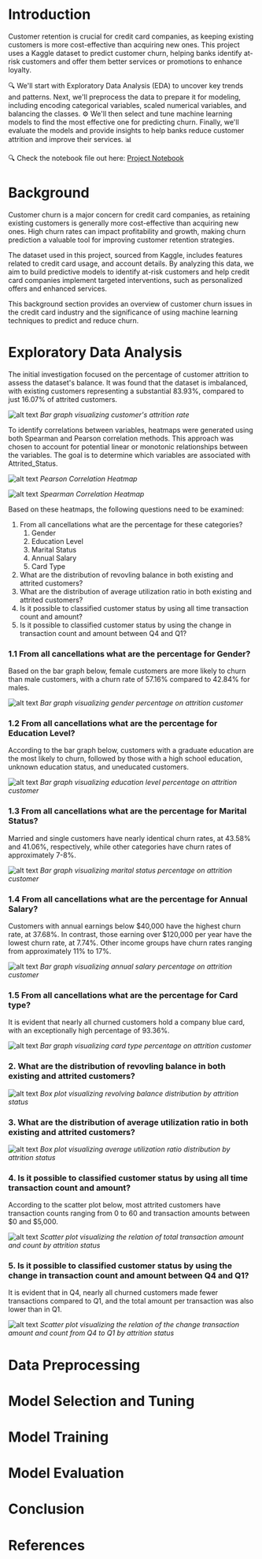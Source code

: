 # Introduction
Customer retention is crucial for credit card companies, as keeping existing customers is more cost-effective than acquiring new ones. This project uses a Kaggle dataset to predict customer churn, helping banks identify at-risk customers and offer them better services or promotions to enhance loyalty.

🔍 We'll start with Exploratory Data Analysis (EDA) to uncover key trends and patterns. Next, we'll preprocess the data to prepare it for modeling, including encoding categorical variables, scaled numerical variables, and balancing the classes. ⚙️ We'll then select and tune machine learning models to find the most effective one for predicting churn. Finally, we'll evaluate the models and provide insights to help banks reduce customer attrition and improve their services. 📊

🔍 Check the notebook file out here: [Project Notebook](/project.ipynb)
# Background
Customer churn is a major concern for credit card companies, as retaining existing customers is generally more cost-effective than acquiring new ones. High churn rates can impact profitability and growth, making churn prediction a valuable tool for improving customer retention strategies.

The dataset used in this project, sourced from Kaggle, includes features related to credit card usage, and account details. By analyzing this data, we aim to build predictive models to identify at-risk customers and help credit card companies implement targeted interventions, such as personalized offers and enhanced services.

This background section provides an overview of customer churn issues in the credit card industry and the significance of using machine learning techniques to predict and reduce churn.
# Exploratory Data Analysis
The initial investigation focused on the percentage of customer attrition to assess the dataset's balance. It was found that the dataset is imbalanced, with existing customers representing a substantial 83.93%, compared to just 16.07% of attrited customers.

![alt text](asset/attrition_percentage.png)
_Bar graph visualizing customer's attrition rate_

To identify correlations between variables, heatmaps were generated using both Spearman and Pearson correlation methods. This approach was chosen to account for potential linear or monotonic relationships between the variables. The goal is to determine which variables are associated with Attrited_Status.

![alt text](asset/pearson_heatmap.png)
_Pearson Correlation Heatmap_

![alt text](asset/spearman_heatmap.png)
_Spearman Correlation Heatmap_

Based on these heatmaps, the following questions need to be examined:
1. From all cancellations what are the percentage for these categories?
   1. Gender
   2. Education Level
   3. Marital Status
   4. Annual Salary
   5. Card Type
2. What are the distribution of revovling balance in both existing and attrited customers?
3. What are the distribution of average utilization ratio in both existing and attrited customers?
4. Is it possible to classified customer status by using all time transaction count and amount?
5. Is it possible to classified customer status by using the change in transaction count and amount between Q4 and Q1?

### **1.1 From all cancellations what are the percentage for Gender?**
Based on the bar graph below, female customers are more likely to churn than male customers, with a churn rate of 57.16% compared to 42.84% for males.

![alt text](asset/gender_percentage.png)
_Bar graph visualizing gender percentage on attrition customer_

### **1.2 From all cancellations what are the percentage for Education Level?**
According to the bar graph below, customers with a graduate education are the most likely to churn, followed by those with a high school education, unknown education status, and uneducated customers.

![alt text](asset/education_percentage.png)
_Bar graph visualizing education level percentage on attrition customer_

### **1.3 From all cancellations what are the percentage for Marital Status?**
Married and single customers have nearly identical churn rates, at 43.58% and 41.06%, respectively, while other categories have churn rates of approximately 7-8%.

![alt text](asset/marital_percentage.png)
_Bar graph visualizing marital status percentage on attrition customer_

### **1.4 From all cancellations what are the percentage for Annual Salary?**
Customers with annual earnings below $40,000 have the highest churn rate, at 37.68%. In contrast, those earning over $120,000 per year have the lowest churn rate, at 7.74%. Other income groups have churn rates ranging from approximately 11% to 17%.

![alt text](asset/salaray_percentage.png)
_Bar graph visualizing annual salary percentage on attrition customer_

### **1.5 From all cancellations what are the percentage for Card type?**
It is evident that nearly all churned customers hold a company blue card, with an exceptionally high percentage of 93.36%.

![alt text](asset/cardtype_percentage.png)
_Bar graph visualizing card type percentage on attrition customer_

### **2. What are the distribution of revovling balance in both existing and attrited customers?**

![alt text](asset/rev_box.png)
_Box plot visualizing revolving balance distribution by attrition status_

### **3. What are the distribution of average utilization ratio in both existing and attrited customers?**

![alt text](asset/uti_box.png)
_Box plot visualizing average utilization ratio distribution by attrition status_
### **4. Is it possible to classified customer status by using all time transaction count and amount?**
According to the scatter plot below, most attrited customers have transaction counts ranging from 0 to 60 and transaction amounts between $0 and $5,000.

![alt text](asset/total_amt_ct_scat.png)
_Scatter plot visualizing the relation of total transaction amount and count by attrition status_

### **5. Is it possible to classified customer status by using the change in transaction count and amount between Q4 and Q1?**
It is evident that in Q4, nearly all churned customers made fewer transactions compared to Q1, and the total amount per transaction was also lower than in Q1.

![alt text](asset/q4q1_amt_ct_scat.png)
_Scatter plot visualizing the relation of the change transaction amount and count from Q4 to Q1 by attrition status_
# Data Preprocessing
# Model Selection and Tuning
# Model Training
# Model Evaluation
# Conclusion
# References